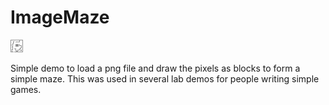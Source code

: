 # ImageMaze
![alt tag](maps/small.png)

Simple demo to load a png file and draw the pixels as blocks to form a simple maze. This was used in several lab demos for people writing simple games.